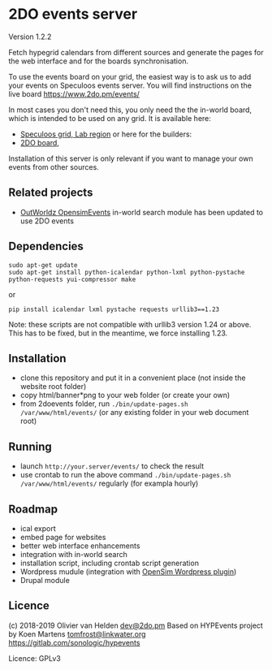 2DO events server
=================
Version 1.2.2

Fetch hypegrid calendars from different sources and generate the pages for the web interface and for the boards synchronisation.

To use the events board on your grid, the easiest way is to ask us to add your events on Speculoos events server.
You will find instructions on the live board https://www.2do.pm/events/

In most cases you don't need this, you only need the the in-world board, which is intended to be used on any grid.
It is available here:
  * [Speculoos grid, Lab region](hop://speculoos.world:8002/Lab/128/128/22)
or here for the builders:
  * [2DO board](https://git.magiiic.com/opensimulator/2do-board),

Installation of this server is only relevant if you want to manage your own events from other sources.

Related projects
----------------
* [OutWorldz OpensimEvents](https://github.com/Outworldz/OpensimEvents) in-world search module has been updated to use 2DO events

Dependencies
------------
``` shell
sudo apt-get update
sudo apt-get install python-icalendar python-lxml python-pystache python-requests yui-compressor make
```
or
``` shell
pip install icalendar lxml pystache requests urllib3==1.23
```

Note: these scripts are not compatible with urllib3 version 1.24 or above. This has to be fixed, but in the meantime, we force installing 1.23.

Installation
------------
* clone this repository and put it in a convenient place (not inside the website root folder)
* copy html/banner*png to your web folder (or create your own)
* from 2doevents folder, run `./bin/update-pages.sh /var/www/html/events/`
  (or any existing folder in your web document root)

Running
-------
* launch `http://your.server/events/` to check the result
* use crontab to run the above command `./bin/update-pages.sh /var/www/html/events/` regularly (for exampla hourly)

Roadmap
-------
* ical export
* embed page for websites
* better web interface enhancements
* integration with in-world search
* installation script, including crontab script generation
* Wordpress mudule (integration with [OpenSim Wordpress plugin](https://git.magiiic.com/opensimulator/w4os))
* Drupal module

Licence
-------
(c) 2018-2019 Olivier van Helden <dev@2do.pm>
Based on HYPEvents project by Koen Martens <tomfrost@linkwater.org>  https://gitlab.com/sonologic/hypevents

Licence: GPLv3
